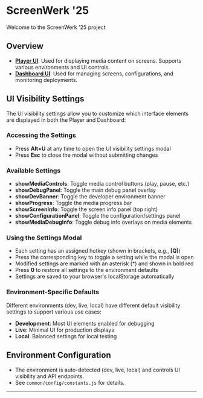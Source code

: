 # ScreenWerk '25

Welcome to the ScreenWerk '25 project

## Overview

- **[Player UI](./player/index.html)**: Used for displaying media content on screens. Supports various environments and UI controls.
- **[Dashboard UI](./dashboard/index.html)**: Used for managing screens, configurations, and monitoring deployments.

## UI Visibility Settings

The UI visibility settings allow you to customize which interface elements are displayed in both the Player and Dashboard:

### Accessing the Settings

- Press **Alt+U** at any time to open the UI visibility settings modal
- Press **Esc** to close the modal without submitting changes

### Available Settings

- **showMediaControls**: Toggle media control buttons (play, pause, etc.)
- **showDebugPanel**: Toggle the main debug panel overlay
- **showDevBanner**: Toggle the developer environment banner
- **showProgress**: Toggle the media progress bar
- **showScreenInfo**: Toggle the screen info panel (top right)
- **showConfigurationPanel**: Toggle the configuration/settings panel
- **showMediaDebugInfo**: Toggle debug info overlays on media elements

### Using the Settings Modal

- Each setting has an assigned hotkey (shown in brackets, e.g., **[Q]**)
- Press the corresponding key to toggle a setting while the modal is open
- Modified settings are marked with an asterisk (*) and shown in bold red
- Press **0** to restore all settings to the environment defaults
- Settings are saved to your browser's localStorage automatically

### Environment-Specific Defaults

Different environments (dev, live, local) have different default visibility settings to support various use cases:

- **Development**: Most UI elements enabled for debugging
- **Live**: Minimal UI for production displays
- **Local**: Balanced settings for local testing

## Environment Configuration

- The environment is auto-detected (dev, live, local) and controls UI visibility and API endpoints.
- See `common/config/constants.js` for details.

---
